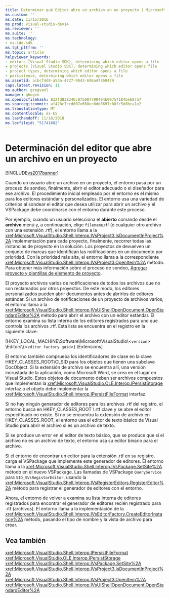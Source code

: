 ```yaml
---
title: Determinar qué Editor abre un archivo en un proyecto | Microsoft Docs
ms.custom: ''
ms.date: 11/15/2016
ms.prod: visual-studio-dev14
ms.reviewer: ''
ms.suite: ''
ms.technology:
- vs-ide-sdk
ms.tgt_pltfrm: ''
ms.topic: article
helpviewer_keywords:
- editors [Visual Studio SDK], determining which editor opens a file
- projects [Visual Studio SDK], determining which editor opens file
- project types, determining which editor opens a file
- persistence, determining which editor opens a file
ms.assetid: acbcf4d8-a53a-4727-9043-696a47369479
caps.latest.revision: 11
ms.author: gregvanl
manager: ghogen
ms.openlocfilehash: 832fd838246c075087700494b09757184be687a7
ms.sourcegitcommit: af428c7ccd007e668ec0dd8697c88fc5d8bca1e2
ms.translationtype: MT
ms.contentlocale: es-ES
ms.lasthandoff: 11/16/2018
ms.locfileid: "51741602"
---
```

# <a name="determining-which-editor-opens-a-file-in-a-project"></a>Determinación del editor que abre un archivo en un proyecto
[!INCLUDE[vs2017banner](../../includes/vs2017banner.md)]

Cuando un usuario abre un archivo en un proyecto, el entorno pasa por un proceso de sondeo, finalmente, abrir el editor adecuado o el diseñador para ese archivo. El procedimiento inicial empleado por el entorno es el mismo para los editores estándar y personalizados. El entorno usa una variedad de criterios al sondear el editor que desea utilizar para abrir un archivo y el VSPackage debe coordinarse con el entorno durante este proceso.  
  
 Por ejemplo, cuando un usuario selecciona el **abierto** comando desde el **archivo** menú y, a continuación, elige `filename`.rtf (o cualquier otro archivo con una extensión .rtf), el entorno llama a la <xref:Microsoft.VisualStudio.Shell.Interop.IVsProject3.IsDocumentInProject%2A> implementación para cada proyecto, finalmente, recorrer todas las instancias de proyecto en la solución. Los proyectos de devuelven un conjunto de marcas que identifican las notificaciones en un documento por prioridad. Con la prioridad más alta, el entorno llama a la correspondiente <xref:Microsoft.VisualStudio.Shell.Interop.IVsProject3.OpenItem%2A> método. Para obtener más información sobre el proceso de sondeo, [Agregar proyecto y plantillas de elemento de proyecto](../../extensibility/internals/adding-project-and-project-item-templates.md).  
  
 El proyecto archivos varios de notificaciones de todos los archivos que no son reclamados por otros proyectos. De este modo, los editores personalizados pueden abrir documentos antes de abrirlos de editores estándar. Si un archivo de notificaciones de un proyecto de archivos varios, el entorno llama a la <xref:Microsoft.VisualStudio.Shell.Interop.IVsUIShellOpenDocument.OpenStandardEditor%2A> método para abrir el archivo con un editor estándar. El entorno examina su lista interna de los editores registrados para uno que controla los archivos .rtf. Esta lista se encuentra en el registro en la siguiente clave:  
  
 [HKEY_LOCAL_MACHINE\Software\Microsoft\VisualStudio\\<`version`> \Editors\\{<`editor factory guid`>} \Extensions]  
  
 El entorno también comprueba los identificadores de clase en la clave HKEY_CLASSES_ROOT\CLSID para los objetos que tienen una subclave DocObject. Si la extensión de archivo se encuentra allí, una versión incrustada de la aplicación, como Microsoft Word, se crea en el lugar en Visual Studio. Estos objetos de documento deben ser archivos compuestos que implementan la <xref:Microsoft.VisualStudio.OLE.Interop.IPersistStorage> interfaz o el objeto debe implementar la <xref:Microsoft.VisualStudio.Shell.Interop.IPersistFileFormat> interfaz.  
  
 Si no hay ningún generador de editores para los archivos .rtf del registro, el entorno busca en HKEY_CLASSES_ROOT \\.rtf clave y se abre el editor especificado no existe. Si no se encuentra la extensión de archivo en HKEY_CLASSES_ROOT, el entorno usa el editor de texto básico de Visual Studio para abrir el archivo si es un archivo de texto.  
  
 Si se produce un error en el editor de texto básico, que se produce que si el archivo no es un archivo de texto, el entorno usa su editor binario para el archivo.  
  
 Si el entorno de encontrar un editor para la extensión .rtf en su registro, carga el VSPackage que implemente este generador de editores. El entorno llama a la <xref:Microsoft.VisualStudio.Shell.Interop.IVsPackage.SetSite%2A> método en el nuevo VSPackage. Las llamadas de VSPackage `QueryService` para `SID_SVsRegistorEditor`, usando la <xref:Microsoft.VisualStudio.Shell.Interop.IVsRegisterEditors.RegisterEditor%2A> método para registrar el generador de editores con el entorno.  
  
 Ahora, el entorno de volver a examina su lista interna de editores registrados para encontrar el generador de editores recién registrado para .rtf (archivos). El entorno llama a la implementación de la <xref:Microsoft.VisualStudio.Shell.Interop.IVsEditorFactory.CreateEditorInstance%2A> método, pasando el tipo de nombre y la vista de archivo para crear.  
  
## <a name="see-also"></a>Vea también  
 <xref:Microsoft.VisualStudio.Shell.Interop.IPersistFileFormat>   
 <xref:Microsoft.VisualStudio.OLE.Interop.IPersistStorage>   
 <xref:Microsoft.VisualStudio.Shell.Interop.IVsPackage.SetSite%2A>   
 <xref:Microsoft.VisualStudio.Shell.Interop.IVsProject3.IsDocumentInProject%2A>   
 <xref:Microsoft.VisualStudio.Shell.Interop.IVsProject3.OpenItem%2A>   
 <xref:Microsoft.VisualStudio.Shell.Interop.IVsUIShellOpenDocument.OpenStandardEditor%2A>

